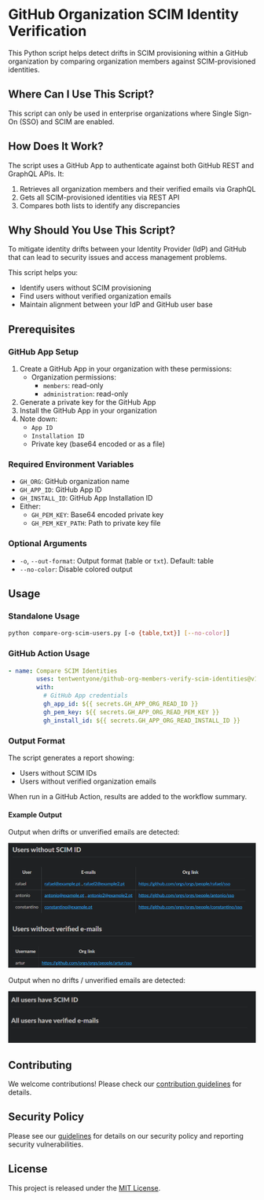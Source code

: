 # GitHub Organization SCIM Identity Verification

This Python script helps detect drifts in SCIM provisioning within a GitHub organization by comparing organization members against SCIM-provisioned identities.

## Where Can I Use This Script?

This script can only be used in enterprise organizations where Single Sign-On (SSO) and SCIM are enabled.

## How Does It Work?

The script uses a GitHub App to authenticate against both GitHub REST and GraphQL APIs. It:

1. Retrieves all organization members and their verified emails via GraphQL
2. Gets all SCIM-provisioned identities via REST API
3. Compares both lists to identify any discrepancies

## Why Should You Use This Script?

To mitigate identity drifts between your Identity Provider (IdP) and GitHub that can lead to security issues and access management problems.

This script helps you:

- Identify users without SCIM provisioning
- Find users without verified organization emails
- Maintain alignment between your IdP and GitHub user base

## Prerequisites

### GitHub App Setup

1. Create a GitHub App in your organization with these permissions:
   - Organization permissions:
     - `members`: read-only
     - `administration`: read-only
2. Generate a private key for the GitHub App
3. Install the GitHub App in your organization
4. Note down:
   - `App ID`
   - `Installation ID`
   - Private key (base64 encoded or as a file)

### Required Environment Variables

- `GH_ORG`: GitHub organization name
- `GH_APP_ID`: GitHub App ID
- `GH_INSTALL_ID`: GitHub App Installation ID
- Either:
  - `GH_PEM_KEY`: Base64 encoded private key
  - `GH_PEM_KEY_PATH`: Path to private key file

### Optional Arguments

- `-o`, `--out-format`: Output format (table or `txt`). Default: table
- `--no-color`: Disable colored output

## Usage

### Standalone Usage

```sh
python compare-org-scim-users.py [-o {table,txt}] [--no-color]]
```

### GitHub Action Usage

```yaml
- name: Compare SCIM Identities
        uses: tentwentyone/github-org-members-verify-scim-identities@v1.0.1
        with:
          # GitHub App credentials
          gh_app_id: ${{ secrets.GH_APP_ORG_READ_ID }}
          gh_pem_key: ${{ secrets.GH_APP_ORG_READ_PEM_KEY }}
          gh_install_id: ${{ secrets.GH_APP_ORG_READ_INSTALL_ID }}
```

### Output Format

The script generates a report showing:

- Users without SCIM IDs
- Users without verified organization emails

When run in a GitHub Action, results are added to the workflow summary.

#### Example Output

Output when drifts or unverified emails are detected:

![image](assets/images/example_output.png)

Output when no drifts / unverified emails are detected:

![image2](assets/images/example_output2.png)

## Contributing

We welcome contributions! Please check our [contribution guidelines](CONTRIBUTING.md) for details.

## Security Policy

Please see our [guidelines](SECURITY.md) for details on our security policy and reporting security vulnerabilities.

## License

This project is released under the [MIT License](LICENSE).
